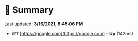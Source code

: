 # 📖 Summary
Last updated: **3/16/2021, 8:45:06 PM**

- `GET` [https://google.com](https://google.com) - **Up** (142ms)
